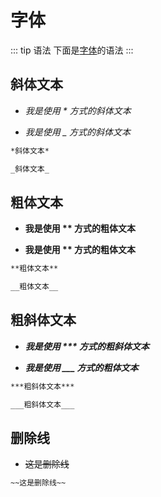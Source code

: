 #  字体

::: tip 语法
下面是[字体]()的语法
:::

## 斜体文本

+ *我是使用 * 方式的斜体文本*

+ _我是使用 _ 方式的斜体文本_

```md
*斜体文本*

_斜体文本_
```

## 粗体文本

+ **我是使用 ** 方式的粗体文本**

+ __我是使用 ** 方式的粗体文本__

```md
**粗体文本**

__粗体文本__
```

## 粗斜体文本

+ ***我是使用 *** 方式的粗斜体文本***

+ ___我是使用 ___ 方式的粗体文本___

```md
***粗斜体文本***

___粗斜体文本___
```

## 删除线

+ ~~这是删除线~~

```md
~~这是删除线~~
```
